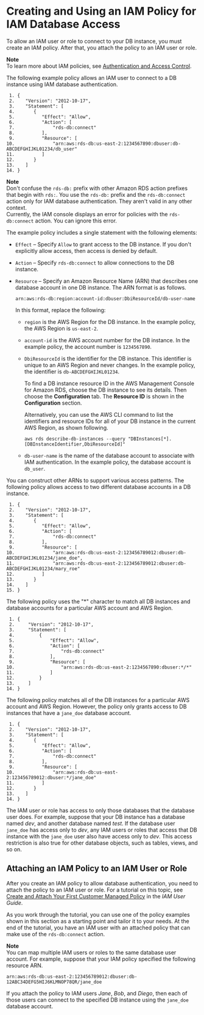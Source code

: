 # Creating and Using an IAM Policy for IAM Database Access<a name="UsingWithRDS.IAMDBAuth.IAMPolicy"></a>

To allow an IAM user or role to connect to your DB instance, you must create an IAM policy\. After that, you attach the policy to an IAM user or role\.

**Note**  
To learn more about IAM policies, see [Authentication and Access Control](UsingWithRDS.IAM.md)\.

The following example policy allows an IAM user to connect to a DB instance using IAM database authentication\.

```
 1. {
 2.    "Version": "2012-10-17",
 3.    "Statement": [
 4.       {
 5.          "Effect": "Allow",
 6.          "Action": [
 7.              "rds-db:connect"
 8.          ],
 9.          "Resource": [
10.              "arn:aws:rds-db:us-east-2:1234567890:dbuser:db-ABCDEFGHIJKL01234/db_user"
11.          ]
12.       }
13.    ]
14. }
```

**Note**  
Don't confuse the `rds-db:` prefix with other Amazon RDS action prefixes that begin with `rds:`\. You use the `rds-db:` prefix and the `rds-db:connect` action only for IAM database authentication\. They aren't valid in any other context\.   
Currently, the IAM console displays an error for policies with the `rds-db:connect` action\. You can ignore this error\.

The example policy includes a single statement with the following elements:
+ `Effect` – Specify `Allow` to grant access to the DB instance\. If you don't explicitly allow access, then access is denied by default\.
+ `Action` – Specify `rds-db:connect` to allow connections to the DB instance\.
+ `Resource` – Specify an Amazon Resource Name \(ARN\) that describes one database account in one DB instance\. The ARN format is as follows\.

  ```
  arn:aws:rds-db:region:account-id:dbuser:DbiResourceId/db-user-name
  ```

  In this format, replace the following:
  + `region` is the AWS Region for the DB instance\. In the example policy, the AWS Region is `us-east-2`\.
  + `account-id` is the AWS account number for the DB instance\. In the example policy, the account number is `1234567890`\.
  + `DbiResourceId` is the identifier for the DB instance\. This identifier is unique to an AWS Region and never changes\. In the example policy, the identifier is `db-ABCDEFGHIJKL01234`\.

    To find a DB instance resource ID in the AWS Management Console for Amazon RDS, choose the DB instance to see its details\. Then choose the **Configuration** tab\. The **Resource ID** is shown in the **Configuration** section\.

    Alternatively, you can use the AWS CLI command to list the identifiers and resource IDs for all of your DB instance in the current AWS Region, as shown following\.

    ```
    aws rds describe-db-instances --query "DBInstances[*].[DBInstanceIdentifier,DbiResourceId]"
    ```
  + `db-user-name` is the name of the database account to associate with IAM authentication\. In the example policy, the database account is `db_user`\.

You can construct other ARNs to support various access patterns\. The following policy allows access to two different database accounts in a DB instance\.

```
 1. {
 2.    "Version": "2012-10-17",
 3.    "Statement": [
 4.       {
 5.          "Effect": "Allow",
 6.          "Action": [
 7.              "rds-db:connect"
 8.          ],
 9.          "Resource": [
10.              "arn:aws:rds-db:us-east-2:123456789012:dbuser:db-ABCDEFGHIJKL01234/jane_doe",
11.              "arn:aws:rds-db:us-east-2:123456789012:dbuser:db-ABCDEFGHIJKL01234/mary_roe"
12.          ]
13.       }
14.    ]
15. }
```

The following policy uses the "\*" character to match all DB instances and database accounts for a particular AWS account and AWS Region\. 

```
 1. {
 2.     "Version": "2012-10-17",
 3.     "Statement": [
 4.         {
 5.             "Effect": "Allow",
 6.             "Action": [
 7.                 "rds-db:connect"
 8.             ],
 9.             "Resource": [
10.                 "arn:aws:rds-db:us-east-2:1234567890:dbuser:*/*"
11.             ]
12.         }
13.     ]
14. }
```

The following policy matches all of the DB instances for a particular AWS account and AWS Region\. However, the policy only grants access to DB instances that have a `jane_doe` database account\.

```
 1. {
 2.    "Version": "2012-10-17",
 3.    "Statement": [
 4.       {
 5.          "Effect": "Allow",
 6.          "Action": [
 7.              "rds-db:connect"
 8.          ],
 9.          "Resource": [
10.              "arn:aws:rds-db:us-east-2:123456789012:dbuser:*/jane_doe"
11.          ]
12.       }
13.    ]
14. }
```

The IAM user or role has access to only those databases that the database user does\. For example, suppose that your DB instance has a database named *dev*, and another database named *test*\. If the database user `jane_doe` has access only to *dev*, any IAM users or roles that access that DB instance with the `jane_doe` user also have access only to *dev*\. This access restriction is also true for other database objects, such as tables, views, and so on\.

## Attaching an IAM Policy to an IAM User or Role<a name="UsingWithRDS.IAMDBAuth.IAMPolicy.Attaching"></a>

After you create an IAM policy to allow database authentication, you need to attach the policy to an IAM user or role\. For a tutorial on this topic, see [ Create and Attach Your First Customer Managed Policy](https://docs.aws.amazon.com/IAM/latest/UserGuide/tutorial_managed-policies.html) in the *IAM User Guide*\.

As you work through the tutorial, you can use one of the policy examples shown in this section as a starting point and tailor it to your needs\. At the end of the tutorial, you have an IAM user with an attached policy that can make use of the `rds-db:connect` action\.

**Note**  
You can map multiple IAM users or roles to the same database user account\. For example, suppose that your IAM policy specified the following resource ARN\.  

```
arn:aws:rds-db:us-east-2:123456789012:dbuser:db-12ABC34DEFG5HIJ6KLMNOP78QR/jane_doe
```
If you attach the policy to IAM users *Jane*, *Bob*, and *Diego*, then each of those users can connect to the specified DB instance using the `jane_doe` database account\.